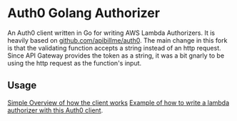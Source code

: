 # Auth0 Golang Authorizer

An Auth0 client written in Go for writing AWS Lambda Authorizers. It is heavily based on [github.com/apibillme/auth0](github.com/apibillme/auth0).
The main change in this fork is that the validating function accepts a string instead of an http request. Since API Gateway
provides the token as a string, it was a bit gnarly to be using the http request as the function's input.

## Usage

[Simple Overview of how the client works](https://dev.to/uris77/go-notes-auth0-validation-for-aws-lambda-2i24)
[Example of how to write a lambda authorizer with this Auth0 client](https://dev.to/uris77/go-notes-auth0-validation-for-aws-lambda-pt-2-36d3).

